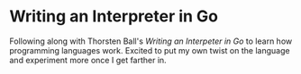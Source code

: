 # Writing an Interpreter in Go

Following along with Thorsten Ball's _Writing an Interpeter in Go_ to learn how programming languages work. Excited to put my own twist on the language and experiment more once I get farther in.
